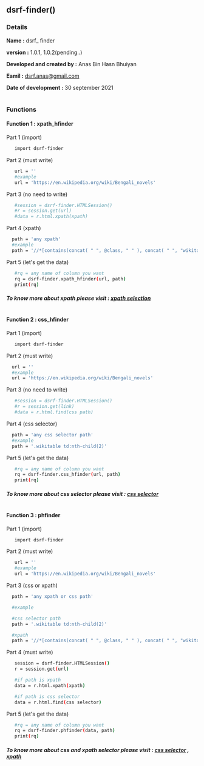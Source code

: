 
## dsrf-finder()

### Details
 **Name                     :** dsrf_ finder
 
 **version                  :** 1.0.1, 1.0.2(pending..)
 
 **Developed and created by :** Anas Bin Hasn Bhuiyan

 **Eamil                    :** dsrf.anas@gmail.com

 **Date of development      :** 30 september 2021
 #

### Functions

 #### Function 1  : xpath_hfinder
 Part 1 (import)
 ```bash
    import dsrf-finder
 ```

 Part 2 (must write)

 ```bash
    url = ''
    #example
    url = 'https://en.wikipedia.org/wiki/Bengali_novels'
 ```
 Part 3 (no need to write)
 ```bash
    #session = dsrf-finder.HTMLSession()
    #r = session.get(url)
    #data = r.html.xpath(xpath)
 ```
 Part 4 (xpath)

 ```bash
   path = 'any xpath'
   #example
   path = '//*[contains(concat( " ", @class, " " ), concat( " ", "wikitable", " " ))]//td[(((count(preceding-sibling::*) + 1) = 2) and parent::*)]'
 ```
 Part 5 (let's get the data)

 ```bash
    #rq = any name of column you want
    rq = dsrf-finder.xpath_hfinder(url, path)
    print(rq)
 ```
 ##### To know more about xpath please visit : [xpath selection]('https://github.com/thedsrf/dsrf-finder/blob/main/doc/xpath.md')

 #
 #### Function 2  : css_hfinder

  Part 1 (import)
 ```bash
    import dsrf-finder
 ```
 Part 2 (must write)

  ```bash
    url = ''
    #example
    url = 'https://en.wikipedia.org/wiki/Bengali_novels'
 ```
 Part 3 (no need to write)

 ```bash
    #session = dsrf-finder.HTMLSession()
    #r = session.get(link)
    #data = r.html.find(css path)
 ```
 Part 4 (css selector)
 ```bash
   path = 'any css selector path'
   #example
   path = '.wikitable td:nth-child(2)'
 ```
 Part 5 (let's get the data)
 ```bash
    #rq = any name of column you want
    rq = dsrf-finder.css_hfinder(url, path)
    print(rq)
 ```
 ##### To know more about css selector please visit : [css selector]('https://github.com/thedsrf/dsrf-finder/blob/main/doc/ccs%20selector.md')

 #
 #### Function 3  : phfinder


  Part 1 (import)
 ```bash
    import dsrf-finder
 ```
 Part 2 (must write)

 ```bash
    url = ''
    #example
    url = 'https://en.wikipedia.org/wiki/Bengali_novels'
 ```
 Part 3 (css or xpath)

 ```bash
   path = 'any xpath or css path'

   #example

   #css selector path
   path = '.wikitable td:nth-child(2)'

   #xpath
   path = '//*[contains(concat( " ", @class, " " ), concat( " ", "wikitable", " " ))]//td[(((count(preceding-sibling::*) + 1) = 2) and parent::*)]'
 
 ```

 Part 4 (must write)

 ```bash
    session = dsrf-finder.HTMLSession()
    r = session.get(url)

    #if path is xpath
    data = r.html.xpath(xpath)

    #if path is css selector
    data = r.html.find(css selector) 
 ```
 
 Part 5 (let's get the data)
 ```bash
    #rq = any name of column you want
    rq = dsrf-finder.phfinder(data, path)
    print(rq)
 ```
 ##### To know more about css and xpath selector please visit : [css selector]('https://github.com/thedsrf/dsrf-finder/blob/main/doc/ccs%20selector.md') , [xpath]('https://github.com/thedsrf/dsrf-finder/blob/main/doc/xpath.md')
 
 #
